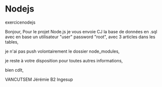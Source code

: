 # Nodejs
exercicenodejs

Bonjour,
Pour le projet Node.js je vous envoie CJ la base de données en .sql avec en base un utilisateur "user" password "root", avec 3 articles 
dans les tables,

je n'ai pas push volontairement le dossier node_modules,

je reste à votre disposition pour toutes autres informations,

bien cdlt,

VANCUTSEM
Jérémie
B2 Ingesup
